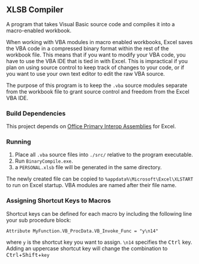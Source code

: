 ## XLSB Compiler

A program that takes Visual Basic source code and compiles it into a macro-enabled workbook.

When working with VBA modules in macro enabled workbooks, Excel saves the VBA code in a compressed binary format within the rest of the workbook file.
This means that if you want to modify your VBA code, you have to use the VBA IDE that is tied in with Excel.
This is impractical if you plan on using source control to keep track of changes to your code, or if you want to use your own text editor to edit the raw VBA source.

The purpose of this program is to keep the `.vba` source modules separate from the workbook file to grant source control and freedom from the Excel VBA IDE.

### Build Dependencies

This project depends on [Office Primary Interop Assemblies](https://msdn.microsoft.com/en-us/library/15s06t57.aspx) for Excel.

### Running

1. Place all `.vba` source files into `./src/` relative to the program executable.
2. Run `BinaryCompile.exe`.
3. a `PERSONAL.xlsb` file will be generated in the same directory.

The newly created file can be copied to `%appdata%\Microsoft\Excel\XLSTART` to run on Excel startup.
VBA modules are named after their file name.

### Assigning Shortcut Keys to Macros

Shortcut keys can be defined for each macro by including the following line your sub procedure block:

`Attribute MyFunction.VB_ProcData.VB_Invoke_Func = "y\n14"`

where `y` is the shortcut key you want to assign. `\n14` specifies the <kbd>Ctrl</kbd> key.
Adding an uppercase shortcut key will change the combination to <kbd>Ctrl</kbd>+<kbd>Shift</kbd>+`key`
